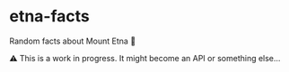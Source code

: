 # etna-facts

Random facts about Mount Etna 🌋

⚠️ This is a work in progress. It might become an API or something else...
